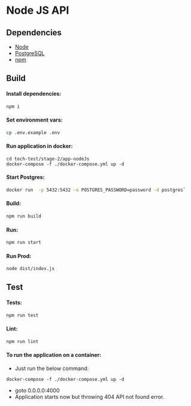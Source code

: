 # Node JS API

## Dependencies  

- [Node](https://nodejs.org/en/)
- [PostgreSQL](https://www.postgresql.org/)
- [npm](https://www.npmjs.com/)

## Build

#### Install dependencies:
```sh
npm i
```

#### Set environment vars:
```sh
cp .env.example .env
```

#### Run application in docker:
```
cd tech-test/stage-2/app-nodeJs
docker-compose -f ./docker-compose.yml up -d
```

#### Start Postgres:
```sh
docker run  -p 5432:5432 -e POSTGRES_PASSWORD=password -d postgres`
```

#### Build:
```sh
npm run build
```

#### Run:
```sh
npm run start
```
#### Run Prod:
```sh
node dist/index.js
```

## Test

#### Tests:
```sh
npm run test
```

#### Lint:
```sh
npm run lint
```

#### To run the application on a container:
- Just run the below command:
```
docker-compose -f ./docker-compose.yml up -d
```
- goto 0.0.0.0:4000
- Application starts now but throwing 404 API not found error. 
